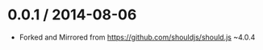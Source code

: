 0.0.1 / 2014-08-06
==================
 * Forked and Mirrored from https://github.com/shouldjs/should.js ~4.0.4